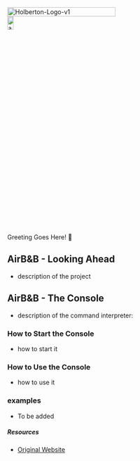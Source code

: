 <div style="display: flex; flex-wrap: wrap; justify-content: space-between;">
    <img src="https://github.com/michaellgans/holbertonschool-AirBnB_clone/assets/131380667/182c95ff-f86f-4d0e-b90e-8e32e5fce600" alt="Holberton-Logo-v1" width="70%">
    <a href="https://www.airbnb.com/"><img src="https://github.com/michaellgans/holbertonschool-AirBnB_clone/assets/131380667/3fda5c96-065b-44cb-a43c-6b2bfaea5792" alt="airbnb-2-logo-png-transparent" width="25%"></a>
</div>

Greeting Goes Here! :wave:
## AirB&B - Looking Ahead
- description of the project
## AirB&B - The Console
- description of the command interpreter:
### How to Start the Console
- how to start it
### How to Use the Console
- how to use it
### examples
- To be added
##### Resources
- [Original Website](https://www.airbnb.com/)
